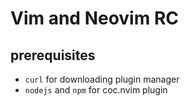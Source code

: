 Vim and Neovim RC
=================

prerequisites
-------------

- `curl` for downloading plugin manager
- `nodejs` and `npm` for coc.nvim plugin

